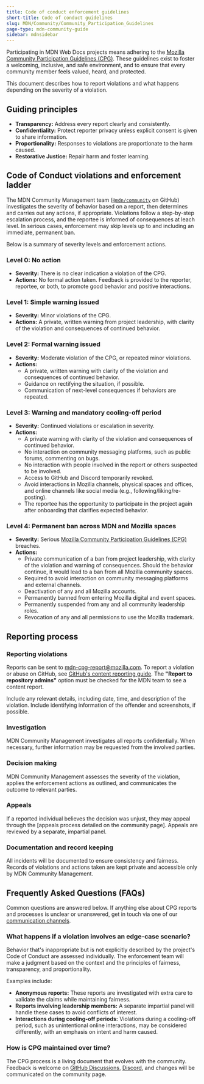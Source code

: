 ```yaml
---
title: Code of conduct enforcement guidelines
short-title: Code of conduct guidelines
slug: MDN/Community/Community_Participation_Guidelines
page-type: mdn-community-guide
sidebar: mdnsidebar
---
```


Participating in MDN Web Docs projects means adhering to the [Mozilla Community Participation Guidelines (CPG)](https://www.mozilla.org/en-US/about/governance/policies/participation/).
These guidelines exist to foster a welcoming, inclusive, and safe environment, and to ensure that every community member feels valued, heard, and protected.

This document describes how to report violations and what happens depending on the severity of a violation.

## Guiding principles

- **Transparency:** Address every report clearly and consistently.
- **Confidentiality:** Protect reporter privacy unless explicit consent is given to share information.
- **Proportionality:** Responses to violations are proportionate to the harm caused.
- **Restorative Justice:** Repair harm and foster learning.

## Code of Conduct violations and enforcement ladder

The MDN Community Management team ([`@mdn/community`](https://github.com/orgs/mdn/teams/community) on GitHub) investigates the severity of behavior based on a report, then determines and carries out any actions, if appropriate.
Violations follow a step-by-step escalation process, and the reportee is informed of consequences at leach level.
In serious cases, enforcement may skip levels up to and including an immediate, permanent ban.

Below is a summary of severity levels and enforcement actions.

### Level 0: No action

- **Severity:** There is no clear indication a violation of the CPG.
- **Actions:** No formal action taken. Feedback is provided to the reporter, reportee, or both, to promote good behavior and positive interactions.

### Level 1: Simple warning issued

- **Severity:** Minor violations of the CPG.
- **Actions:** A private, written warning from project leadership, with clarity of the violation and consequences of continued behavior.

### Level 2: Formal warning issued

- **Severity:** Moderate violation of the CPG, or repeated minor violations.
- **Actions:**
  - A private, written warning with clarity of the violation and consequences of continued behavior.
  - Guidance on rectifying the situation, if possible.
  - Communication of next-level consequences if behaviors are repeated.

### Level 3: Warning and mandatory cooling-off period

- **Severity:** Continued violations or escalation in severity.
- **Actions:**
  - A private warning with clarity of the violation and consequences of continued behavior.
  - No interaction on community messaging platforms, such as public forums, commenting on bugs.
  - No interaction with people involved in the report or others suspected to be involved.
  - Access to GitHub and Discord temporarily revoked.
  - Avoid interactions in Mozilla channels, physical spaces and offices, and online channels like social media (e.g., following/liking/re-posting).
  - The reportee has the opportunity to participate in the project again after onboarding that clarifies expected behavior.

### Level 4: Permanent ban across MDN and Mozilla spaces

- **Severity:** Serious [Mozilla Community Participation Guidelines (CPG)](https://www.mozilla.org/en-US/about/governance/policies/participation/) breaches.
- **Actions:**
  - Private communication of a ban from project leadership, with clarity of the violation and warning of consequences. Should the behavior continue, it would lead to a ban from all Mozilla community spaces.
  - Required to avoid interaction on community messaging platforms and external channels.
  - Deactivation of any and all Mozilla accounts.
  - Permanently banned from entering Mozilla digital and event spaces.
  - Permanently suspended from any and all community leadership roles.
  - Revocation of any and all permissions to use the Mozilla trademark.

## Reporting process

### Reporting violations

Reports can be sent to mdn-cpg-report@mozilla.com.
To report a violation or abuse on GitHub, see [GitHub's content reporting guide](https://docs.github.com/en/communities/maintaining-your-safety-on-github/reporting-abuse-or-spam).
The **"Report to repository admins"** option must be checked for the MDN team to see a content report.

Include any relevant details, including date, time, and description of the violation.
Include identifying information of the offender and screenshots, if possible.

### Investigation

MDN Community Management investigates all reports confidentially.
When necessary, further information may be requested from the involved parties.

### Decision making

MDN Community Management assesses the severity of the violation, applies the enforcement actions as outlined, and communicates the outcome to relevant parties.

### Appeals

If a reported individual believes the decision was unjust, they may appeal through the [appeals process detailed on the community page].
Appeals are reviewed by a separate, impartial panel.

### Documentation and record keeping

All incidents will be documented to ensure consistency and fairness.
Records of violations and actions taken are kept private and accessible only by MDN Community Management.

## Frequently Asked Questions (FAQs)

Common questions are answered below.
If anything else about CPG reports and processes is unclear or unanswered, get in touch via one of our [communication channels](/en-US/docs/MDN/Community/Communication_channels).

### What happens if a violation involves an edge-case scenario?

Behavior that's inappropriate but is not explicitly described by the project's Code of Conduct are assessed individually.
The enforcement team will make a judgment based on the context and the principles of fairness, transparency, and proportionality.

Examples include:

- **Anonymous reports:** These reports are investigated with extra care to validate the claims while maintaining fairness.
- **Reports involving leadership members:** A separate impartial panel will handle these cases to avoid conflicts of interest.
- **Interactions during cooling-off periods:** Violations during a cooling-off period, such as unintentional online interactions, may be considered differently, with an emphasis on intent and harm caused.

### How is CPG maintained over time?

The CPG process is a living document that evolves with the community. Feedback is welcome on [GitHub Discussions](https://github.com/orgs/mdn/discussions), [Discord](https://mdn.dev/discord), and changes will be communicated on the community page.
